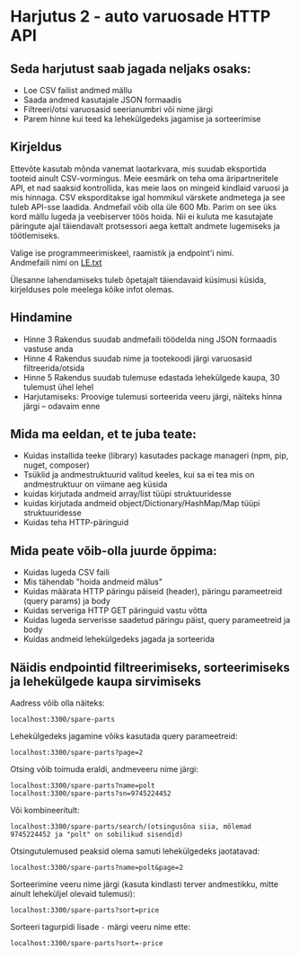 # Harjutus 2 - auto varuosade HTTP API

## Seda harjutust saab jagada neljaks osaks:
* Loe CSV failist andmed mällu
* Saada andmed kasutajale JSON formaadis
* Filtreeri/otsi varuosasid seerianumbri või nime järgi
* Parem hinne kui teed ka lehekülgedeks jagamise ja sorteerimise

## Kirjeldus
Ettevõte kasutab mõnda vanemat laotarkvara, mis suudab eksportida tooteid ainult CSV-vormingus.
Meie eesmärk on teha oma äripartneritele API, et nad saaksid kontrollida, kas meie laos on mingeid kindlaid varuosi ja mis hinnaga.
CSV eksporditakse igal hommikul värskete andmetega ja see tuleb API-sse laadida.
Andmefail võib olla üle 600 Mb. Parim on see üks kord mällu lugeda ja veebiserver töös hoida.
Nii ei kuluta me kasutajate päringute ajal täiendavalt protsessori aega kettalt andmete lugemiseks ja töötlemiseks.

Valige ise programmeerimiskeel, raamistik ja endpoint'i nimi.  
Andmefaili nimi on [LE.txt](https://github.com/timotr/harjutused/blob/main/hajusrakendused/LE.txt)

Ülesanne lahendamiseks tuleb õpetajalt täiendavaid küsimusi küsida, kirjelduses pole meelega kõike infot olemas.

## Hindamine
 - Hinne 3 Rakendus suudab andmefaili töödelda ning JSON formaadis vastuse anda
 - Hinne 4 Rakendus suudab nime ja tootekoodi järgi varuosasid filtreerida/otsida
 - Hinne 5 Rakendus suudab tulemuse edastada lehekülgede kaupa, 30 tulemust ühel lehel
 - Harjutamiseks: Proovige tulemusi sorteerida veeru järgi, näiteks hinna järgi – odavaim enne

## Mida ma eeldan, et te juba teate:
- Kuidas installida teeke (library) kasutades package manageri (npm, pip, nuget, composer)
- Tsüklid ja andmestruktuurid valitud keeles, kui sa ei tea mis on andmestruktuur on viimane aeg küsida
- kuidas kirjutada andmeid array/list tüüpi struktuuridesse
- kuidas kirjutada andmeid object/Dictionary/HashMap/Map tüüpi struktuuridesse
- Kuidas teha HTTP-päringuid

## Mida peate võib-olla juurde õppima:
- Kuidas lugeda CSV faili
- Mis tähendab "hoida andmeid mälus"
- Kuidas määrata HTTP päringu päiseid (header), päringu parameetreid (query params) ja body
- Kuidas serveriga HTTP GET päringuid vastu võtta
- Kuidas lugeda serverisse saadetud päringu päist, query parameetreid ja body
- Kuidas andmeid lehekülgedeks jagada ja sorteerida

## Näidis endpointid filtreerimiseks, sorteerimiseks ja lehekülgede kaupa sirvimiseks
Aadress võib olla näiteks:

    localhost:3300/spare-parts

Lehekülgedeks jagamine võiks kasutada query parameetreid:

    localhost:3300/spare-parts?page=2

Otsing võib toimuda eraldi, andmeveeru nime järgi:

    localhost:3300/spare-parts?name=polt
    localhost:3300/spare-parts?sn=9745224452
  
Või kombineeritult:

    localhost:3300/spare-parts/search/(otsingusõna siia, mõlemad 9745224452 ja "polt" on sobilikud sisendid)
  
Otsingutulemused peaksid olema samuti lehekülgedeks jaotatavad:

    localhost:3300/spare-parts?name=polt&page=2

Sorteerimine veeru nime järgi (kasuta kindlasti terver andmestikku, mitte ainult leheküljel olevaid tulemusi):

    localhost:3300/spare-parts?sort=price
  
Sorteeri tagurpidi lisade `-` märgi veeru nime ette:

    localhost:3300/spare-parts?sort=-price
